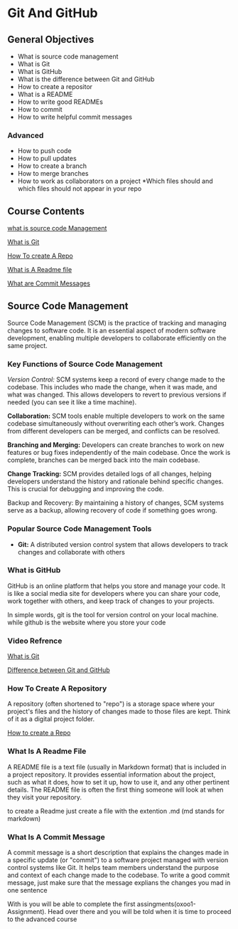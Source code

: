 # Git And GitHub

## General Objectives
* What is source code management
* What is Git
* What is GitHub
* What is the difference between Git and GitHub
* How to create a repositor
* What is a README
* How to write good READMEs
* How to commit
* How to write helpful commit messages

### Advanced
* How to push code
* How to pull updates
* How to create a branch
* How to merge branches
* How to work as collaborators on a project
*Which files should and which files should not appear in your repo


## Course Contents
[what is source code Management](#source-code-management)

[What is Git](#popular-source-code-management-tools)

[How To create A Repo](#how-to-create-a-repository)

[What is A Readme file](#what-is-a-readme-file)

[What are Commit Messages](#What-is-a-commit-message)

## Source Code Management
Source Code Management (SCM) is the practice of tracking and managing changes to software code. It is an essential aspect of modern software development, enabling multiple developers to collaborate efficiently on the same project.

### Key Functions of Source Code Management

*Version Control:* SCM systems keep a record of every change made to the codebase. This includes who made the change, when it was made, and what was changed. This allows developers to revert to previous versions if needed (you can see it like a time machine).

**Collaboration:** SCM tools enable multiple developers to work on the same codebase simultaneously without overwriting each other’s work. Changes from different developers can be merged, and conflicts can be resolved.

**Branching and Merging:** Developers can create branches to work on new features or bug fixes independently of the main codebase. Once the work is complete, branches can be merged back into the main codebase.

**Change Tracking:** SCM provides detailed logs of all changes, helping developers understand the history and rationale behind specific changes. This is crucial for debugging and improving the code.

Backup and Recovery: By maintaining a history of changes, SCM systems serve as a backup, allowing recovery of code if something goes wrong.

### Popular Source Code Management Tools
* **Git:** A distributed version control system that allows developers to track changes and collaborate with others

### What is GitHub
GitHub is an online platform that helps you store and manage your code. It is like a social media site for developers where you can share your code, work together with others, and keep track of changes to your projects.

In simple words, git is the tool for version control on your local machine. while github is the website where you store your code

### Video Refrence
[What is Git](https://youtube.com/shorts/NwjYWvq3BMs?si=DZUl7NCn4sg4Nr19)

[Difference between Git and GitHub](https://youtube.com/shorts/MCVRnt1JQLA?si=NtPwFbWZ2S03nP1w)

### How To Create A Repository
A repository (often shortened to "repo") is a storage space where your project's files and the history of changes made to those files are kept. Think of it as a digital project folder.

[How to create a Repo](https://youtu.be/IX4_12SFxak?si=1lI8fxEDOSKv_nGX)

### What Is A Readme File
A README file is a text file (usually in Markdown format) that is included in a project repository. It provides essential information about the project, such as what it does, how to set it up, how to use it, and any other pertinent details. The README file is often the first thing someone will look at when they visit your repository.

to create a Readme just create a file with the extention .md (md stands for markdown)


### What Is A Commit Message
A commit message is a short description that explains the changes made in a specific update (or "commit") to a software project managed with version control systems like Git. It helps team members understand the purpose and context of each change made to the codebase. To write a good commit message, just make sure that the message explians the changes you mad in one sentence

 With is you will be able to complete the first assingments(oxoo1-Assignment). Head over there and you will be told when it is time to proceed to the advanced course
